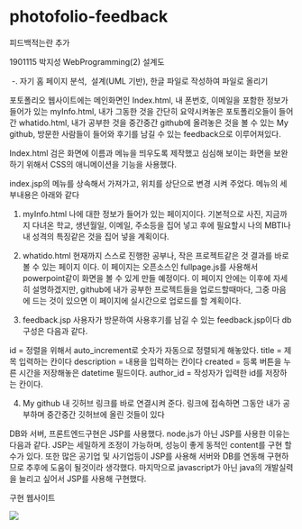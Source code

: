 # photofolio-feedback
피드백적는란 추가

1901115 박지성 WebProgramming(2) 설계도

 -. 자기 홈 페이지 분석,  설계(UML 기반), 한글 파일로 작성하여 파일로 올리기

포토폴리오 웹사이트에는 메인화면인 Index.html, 내 폰번호, 이메일을 포함한 정보가 들어가 있는 myInfo.html, 내가 그동한 것을 간단히 요약시켜놓은 포토폴리오들이 들어간 whatido.html, 내가 공부한 것을 중간중간 github에 올려놓은 것을 볼 수 있는 My github, 방문한 사람들이 들어와 후기를 남길 수 있는 feedback으로 이루어져있다.

Index.html 검은 화면에 이름과 메뉴을 띄우도록 제작했고 심심해 보이는 화면을 보완하기 위해서 CSS의 애니메이션을 기능을 사용했다.







index.jsp의 메뉴를 상속해서 가져가고, 위치를 상단으로 변경 시켜 주었다. 
메뉴의 세부내용은 아래와 같다

1) myInfo.html
나에 대한 정보가 들어가 있는 페이지이다. 기본적으로 사진, 지금까지 다녀온 학교, 생년월일, 이메일, 주소등을 집어 넣고 후에 필요할시 나의 MBTI나 내 성격의 특징같은 것을 집어 넣을 계획이다.

2) whatido.html
현재까지 스스로 진행한 공부나, 작은 프로젝트같은 것 결과를 바로 볼 수 있는 페이지 이다. 이 페이지는 오픈소스인 fullpage.js를 사용해서 powerpoint같이 화면을 볼 수 있게 만들 예정이다. 이 페이지 안에는 이후에 자세히 설명하겠지만, github에 내가 공부한 프로젝트들을 업로드할때마다, 그중 마음에 드는 것이 있으면 이 페이지에 실시간으로 업로드를 할 계획이다.

3) feedback.jsp
사용자가 방문하여 사용후기를 남길 수 있는 feedback.jsp이다 db구성은 다음과 같다.


id = 정렬을 위해서 auto_increment로 숫자가 자동으로 정렬되게 해놓았다.
title = 제목 입력하는 칸이다
description = 내용을 입력하는 칸이다
created = 등록 버튼을 누른 시간을 저장해놓은 datetime 필드이다.
author_id = 작성자가 입력한 id를 저장하는 칸이다.

4) My github
내 깃허브 링크를 바로 연결시켜 준다. 링크에 접속하면 그동안 내가 공부하며 중간중간 깃허브에 올린 것들이 있다

DB와 서버, 프론트엔드구현은 JSP를 사용했다. node.js가 아닌 JSP를 사용한 이유는 다음과 같다.
JSP는 세밀하게 조정이 가능하며, 성능이 좋게 동적인 content를 구현 할 수가 있다.
또한 많은 공기업 및 사기업등이 JSP를 사용해 서버와 DB를 연동해 구현하므로 추후에 도움이 될것이라 생각했다.
마지막으로 javascript가 아닌 java의 개발실력을 늘리고 싶어서 JSP를 사용해 구현했다.

구현 웹사이트 

![](show.gif)

